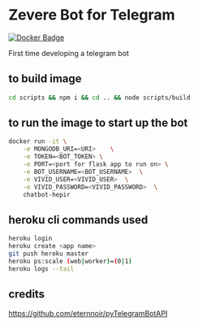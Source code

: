 # Zevere Bot for Telegram

[![Docker Badge]](https://hub.docker.com/r/zevere/chatbot-hepir)

First time developing a telegram bot

## to build image

```sh
cd scripts && npm i && cd .. && node scripts/build
```

## to run the image to start up the bot

```sh
docker run -it \
	-e MONGODB_URI=<URI>	\
	-e TOKEN=<BOT_TOKEN> \
	-e PORT=<port for flask app to run on> \
	-e BOT_USERNAME=<BOT_USERNAME>	\
	-e VIVID_USER=<VIVID_USER>	\
	-e VIVID_PASSWORD=<VIVID_PASSWORD>	\
	chatbot-hepir
```

## heroku cli commands used

```sh
heroku login
heroku create <app name>
git push heroku master
heroku ps:scale (web|worker)=(0|1)
heroku logs --tail
```

## credits
https://github.com/eternnoir/pyTelegramBotAPI

[Docker Badge]: https://img.shields.io/docker/pulls/zevere/chatbot-hepir.svg
